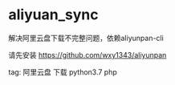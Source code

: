 # aliyuan_sync
解决阿里云盘下载不完整问题，依赖aliyunpan-cli 


请先安装 https://github.com/wxy1343/aliyunpan

tag: 阿里云盘 下载 python3.7 php 
